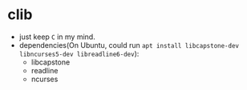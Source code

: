 # clib
+ just keep `C` in my mind.
+ dependencies(On Ubuntu, could run `apt install libcapstone-dev libncurses5-dev libreadline6-dev`):
	+ libcapstone
	+ readline
	+ ncurses
